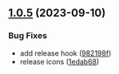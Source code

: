 ## [1.0.5](https://github.com/LowBP/ember-elements/compare/@ember-elements/core@1.0.4...@ember-elements/core@1.0.5) (2023-09-10)

### Bug Fixes

- add release hook ([982198f](https://github.com/LowBP/ember-elements/commit/982198fea9d063e7c87fee7c9b9c62d4c34f6836))
- release icons ([1edab68](https://github.com/LowBP/ember-elements/commit/1edab68175fdfb3db8ca7fb712e2472a532a1d28))
